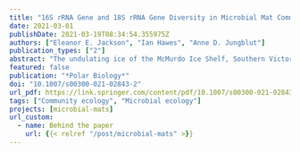 ```yaml
---
title: "16S rRNA Gene and 18S rRNA Gene Diversity in Microbial Mat Communities in Meltwater Ponds on the McMurdo Ice Shelf, Antarctica"
date: 2021-03-01
publishDate: 2021-03-19T08:34:54.355975Z
authors: ["Eleanor E. Jackson", "Ian Hawes", "Anne D. Jungblut"]
publication_types: ["2"]
abstract: "The undulating ice of the McMurdo Ice Shelf, Southern Victoria Land, supports one of the largest networks of ice-based, multiyear meltwater pond habitats in Antarctica, where microbial mats are abundant and contribute most of the biomass and biodiversity. We used 16S rRNA and 18S rRNA gene high-throughput sequencing to compare variance of the community structure in microbial mats within and between ponds with different salinities and pH. Proteobacteria and Cyanobacteria were the most abundant phyla, and composition at OTU level was highly specific for the meltwater ponds with strong community sorting along the salinity gradient. Our study provides the first detailed evaluation of eukaryote communities for the McMurdo Ice Shelf using the 18S rRNA gene. They were dominated by Ochrophyta, Chlorophyta and Ciliophora, consistent with previous microscopic analyses, but many OTUs belonging to less well-described heterotrophic protists from Antarctic ice shelves were also identified including Amoebozoa, Rhizaria and Labyrinthulea. Comparison of 16S and 18S rRNA gene communities showed that the Eukaryotes had lower richness and greater similarity between ponds in comparison with Bacteria and Archaea communities on the McMurdo Ice shelf. While there was a weak correlation between community dissimilarity and geographic distance, the congruity of microbial assemblages within ponds, especially for Bacteria and Archaea, implies strong habitat filtering in ice shelf meltwater pond ecosystems, especially due to salinity. These findings help to understand processes that are important in sustaining biodiversity and the impact of climate change on ice-based aquatic habitats in Antarctica."
featured: false
publication: "*Polar Biology*"
doi: "10.1007/s00300-021-02843-2"
url_pdf: https://link.springer.com/content/pdf/10.1007/s00300-021-02843-2.pdf
tags: ["Community ecology", "Microbial ecology"]
projects: [microbial-mats]
url_custom:
  - name: Behind the paper
    url: {{< relref "/post/microbial-mats" >}}
---
```


